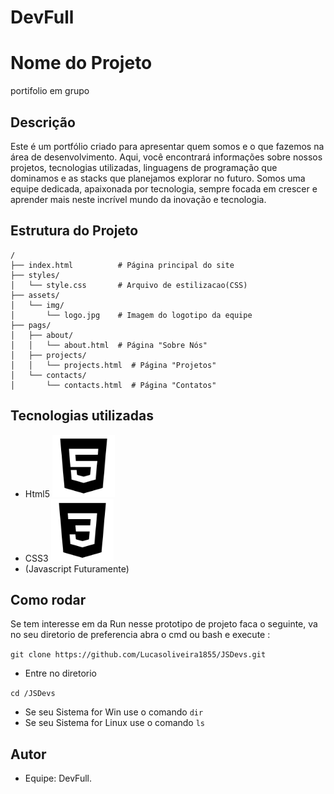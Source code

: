 # DevFull

# Nome do Projeto
portifolio em grupo

## Descrição
Este é um portfólio criado para apresentar quem somos e o que fazemos na área de desenvolvimento. Aqui, você encontrará informações sobre nossos projetos, tecnologias utilizadas, linguagens de programação que dominamos e as stacks que planejamos explorar no futuro. Somos uma equipe dedicada, apaixonada por tecnologia, sempre focada em crescer e aprender mais neste incrível mundo da inovação e tecnologia.
  
## Estrutura do Projeto

```plaintext
/
├── index.html          # Página principal do site
├── styles/
│   └── style.css       # Arquivo de estilizacao(CSS)
├── assets/
│   └── img/
│       └── logo.jpg    # Imagem do logotipo da equipe
├── pags/
│   ├── about/
│   │   └── about.html  # Página "Sobre Nós"
│   ├── projects/
│   │   └── projects.html  # Página "Projetos"
│   └── contacts/
│       └── contacts.html  # Página "Contatos"
```

## Tecnologias utilizadas
- Html5 <img width="100" height="100" src="./logosTech/logo-html5.svg">
- CSS3  <img width="100" height="100" src="./logosTech/logo-css3.svg">
- (Javascript Futuramente)

## Como rodar
Se tem interesse em da Run nesse prototipo de projeto faca o seguinte, va no seu diretorio de preferencia abra o cmd ou bash e execute :

`git clone https://github.com/Lucasoliveira1855/JSDevs.git`

- Entre no diretorio

`cd /JSDevs`

- Se seu Sistema for Win use o comando 
`dir` 
- Se seu Sistema for Linux use o comando 
`ls`

## Autor
- Equipe:  DevFull.
